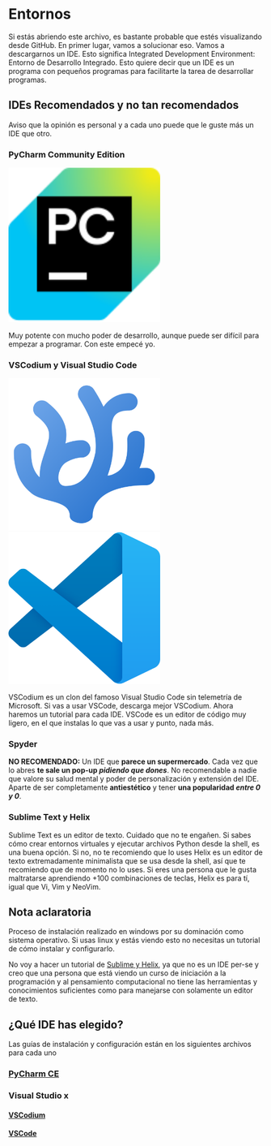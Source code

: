# Entornos

Si estás abriendo este archivo, es bastante probable que estés visualizando desde GitHub. En primer lugar, vamos a solucionar eso. Vamos a descargarnos un IDE. Esto significa Integrated Development Environment: Entorno de Desarrollo Integrado. Esto quiere decir que un IDE es un programa con pequeños programas para facilitarte la tarea de desarrollar programas.

## IDEs Recomendados y no tan recomendados

Aviso que la opinión es personal y a cada uno puede que le guste más un IDE que otro.

### PyCharm Community Edition

<img src="./src/env/img/jb/pycharm/pycharm-ce.svg" alt="pycharm" width="300"/>

Muy potente con mucho poder de desarrollo, aunque puede ser difícil para empezar a programar. Con este empecé yo.

### VSCodium y Visual Studio Code

<div>
<img src="./src/env/img/vs/codium/codium.png" alt="codium" width="300"/>
<img src="./src/env/img/vs/code/vscode.png" alt="code" width="300"/>
</div>

VSCodium es un clon del famoso Visual Studio Code sin telemetría de Microsoft. Si vas a usar VSCode, descarga mejor VSCodium. Ahora haremos un tutorial para cada IDE. VSCode es un editor de código muy ligero, en el que instalas lo que vas a usar y punto, nada más.

### Spyder

**NO RECOMENDADO:** Un IDE que **parece un supermercado**. Cada vez que lo abres **te sale un pop-up *pidiendo que dones***. No recomendable a nadie que valore su salud mental y poder de personalización y extensión del IDE. Aparte de ser completamente **antiestético** y tener **una popularidad *entre 0 y 0***.

### Sublime Text y Helix

Sublime Text es un editor de texto. Cuidado que no te engañen. Si sabes cómo crear entornos virtuales y ejecutar archivos Python desde la shell, es una buena opción. Si no, no te recomiendo que lo uses Helix es un editor de texto extremadamente minimalista que se usa desde la shell, así que te recomiendo que de momento no lo uses. Si eres una persona que le gusta maltratarse aprendiendo +100 combinaciones de teclas, Helix es para tí, igual que Vi, Vim y NeoVim.

## Nota aclaratoria

Proceso de instalación realizado en windows por su dominación como sistema operativo. Si usas linux y estás viendo esto no necesitas un tutorial de cómo instalar y configurarlo.

No voy a hacer un tutorial de [Sublime y Helix](#sublime-text-y-helix), ya que no es un IDE per-se y creo que una persona que está viendo un curso de iniciación a la programación y al pensamiento computacional no tiene las herramientas y conocimientos suficientes como para manejarse con solamente un editor de texto.

## ¿Qué IDE has elegido?

Las guías de instalación y configuración están en los siguientes archivos para cada uno

### [PyCharm CE](./src/env/pycharm/install.md)

### Visual Studio x

#### [VSCodium](./src/env/visual%20studio/codium/install.md)

#### [VSCode](./src/env/visual%20studio/code/install.md)
